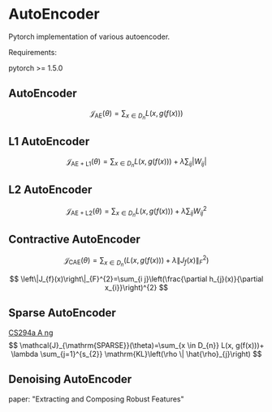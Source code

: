 # AutoEncoder

Pytorch implementation of  various autoencoder.

Requirements:

pytorch >= 1.5.0

## AutoEncoder

$$
\mathcal{J}_{\mathrm{AE}}(\theta)=\sum_{x \in D_{n}} L(x, g(f(x)))
$$

## L1 AutoEncoder

$$
\mathcal{J}_{\mathrm{AE}+\mathrm{L1}}(\theta)=\sum_{x \in D_{n}} L(x, g(f(x)))+\lambda \sum_{i j} |W_{i j}|
$$

## L2 AutoEncoder

$$
\mathcal{J}_{\mathrm{AE}+\mathrm{L2}}(\theta)=\sum_{x \in D_{n}} L(x, g(f(x)))+\lambda \sum_{i j} W_{i j}^{2}
$$

## Contractive AutoEncoder

$$
\mathcal{J}_{\mathrm{CAE}}(\theta)=\sum_{x \in D_{n}}\left(L(x, g(f(x)))+\lambda\left\|J_{f}(x)\right\|_{F}^{2}\right)
$$

$$
\left\|J_{f}(x)\right\|_{F}^{2}=\sum_{i j}\left(\frac{\partial h_{j}(x)}{\partial x_{i}}\right)^{2}
$$

## Sparse AutoEncoder

[CS294a A ng](https://web.stanford.edu/class/cs294a/sparseAutoencoder.pdf)
$$
\mathcal{J}_{\mathrm{SPARSE}}(\theta)=\sum_{x \in D_{n}} L(x, g(f(x)))+
\lambda \sum_{j=1}^{s_{2}} \mathrm{KL}\left(\rho \| \hat{\rho}_{j}\right)
$$

## Denoising AutoEncoder

paper: "Extracting and Composing Robust Features"